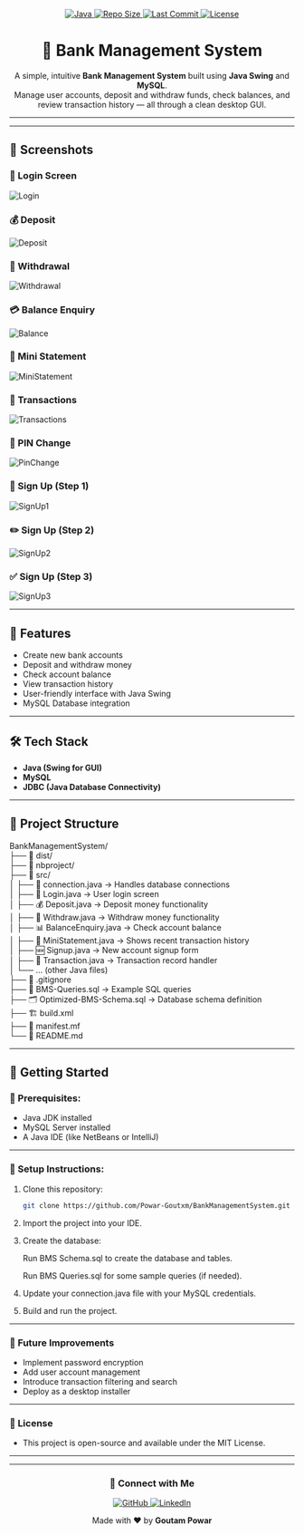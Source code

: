 <p align="center">
  <a href="https://www.java.com/">
    <img src="https://img.shields.io/badge/Language-Java-orange?style=flat&logo=java&logoColor=white" alt="Java">
  </a>
  <a href="https://github.com/Powar-Goutxm/BankManagementSystem">
    <img src="https://img.shields.io/github/repo-size/Powar-Goutxm/BankManagementSystem?style=flat&color=blueviolet" alt="Repo Size">
  </a>
  <a href="https://github.com/Powar-Goutxm/BankManagementSystem/commits/main">
    <img src="https://img.shields.io/github/last-commit/Powar-Goutxm/BankManagementSystem?style=flat&color=success" alt="Last Commit">
  </a>
  <a href="#">
    <img src="https://img.shields.io/badge/License-Open--Source-brightgreen?style=flat&logo=opensourceinitiative&logoColor=white" alt="License">
  </a>
</p>

<h1 align="center">🏦 Bank Management System</h1>

<p align="center">
  A simple, intuitive <b>Bank Management System</b> built using <b>Java Swing</b> and <b>MySQL</b>. <br>
  Manage user accounts, deposit and withdraw funds, check balances, and review transaction history — all through a clean desktop GUI.
</p>

<hr>



---

## 📸 Screenshots

### 🔐 Login Screen
![Login](screenshots/login.png)

### 💰 Deposit 
![Deposit](screenshots/deposit.png)

### 💸 Withdrawal
![Withdrawal](screenshots/withdrawal.png)

### 💳 Balance Enquiry
![Balance](screenshots/balance.png)

### 🧾 Mini Statement
![MiniStatement](screenshots/ministatement.png)

### 🔄 Transactions
![Transactions](screenshots/transactions.png)

### 🔢 PIN Change
![PinChange](screenshots/pinchange.png)

### 📝 Sign Up (Step 1)
![SignUp1](screenshots/signup1.png)

### ✏️ Sign Up (Step 2)
![SignUp2](screenshots/signup2.png)

### ✅ Sign Up (Step 3)
![SignUp3](screenshots/signup3.png)

---

## 📌 Features

- Create new bank accounts
- Deposit and withdraw money
- Check account balance
- View transaction history
- User-friendly interface with Java Swing
- MySQL Database integration

---

## 🛠️ Tech Stack

- **Java (Swing for GUI)**
- **MySQL**
- **JDBC (Java Database Connectivity)**

---

## 📂 Project Structure

BankManagementSystem/<br>
├── 📁 dist/<br>
├── 📁 nbproject/<br>
├── 📁 src/<br>
│   ├── 🔌 connection.java → Handles database connections<br>
│   ├── 🔐 Login.java → User login screen<br>
│   ├── 💰 Deposit.java → Deposit money functionality<br>
│   ├── 💸 Withdraw.java → Withdraw money functionality<br>
│   ├── 📊 BalanceEnquiry.java → Check account balance<br>
│   ├── 📝 MiniStatement.java → Shows recent transaction history<br>
│   ├── 🆕 Signup.java → New account signup form<br>
│   ├── 📄 Transaction.java → Transaction record handler <br>
│   └── ... (other Java files)<br>
├── 📄 .gitignore<br>
├── 📜 BMS-Queries.sql → Example SQL queries<br>
├── 🗂️ Optimized-BMS-Schema.sql → Database schema definition<br>
├── 🏗️ build.xml<br>
├── 📄 manifest.mf<br>
└── 📖 README.md<br>



---

## 🚀 Getting Started

### 📌 Prerequisites:
- Java JDK installed
- MySQL Server installed
- A Java IDE (like NetBeans or IntelliJ)

---

### 📌 Setup Instructions:
1. Clone this repository:
   ```bash
   git clone https://github.com/Powar-Goutxm/BankManagementSystem.git

2. Import the project into your IDE.

3. Create the database:

    Run BMS Schema.sql to create the database and tables.

    Run BMS Queries.sql for some sample queries (if needed).

4. Update your connection.java file with your MySQL credentials.

5. Build and run the project.   

---

### 🌱 Future Improvements
- Implement password encryption
- Add user account management
- Introduce transaction filtering and search
- Deploy as a desktop installer

---

### 📃 License
- This project is open-source and available under the MIT License.

---

<hr>

<!-- Connect with Me -->
<h3 align="center">🤝 Connect with Me</h3>

<p align="center">
  <a href="https://github.com/Powar-Goutxm" target="_blank">
    <img src="https://img.shields.io/badge/GitHub-Powar--Goutxm-181717?style=flat&logo=github" alt="GitHub">
  </a>
  <a href="https://www.linkedin.com/in/goutam-powar" target="_blank">
    <img src="https://img.shields.io/badge/LinkedIn-Goutam%20Powar-0077B5?style=flat&logo=linkedin&logoColor=white" alt="LinkedIn">
  </a>
</p>

<p align="center">Made with ❤️ by <b>Goutam Powar</b></p>
